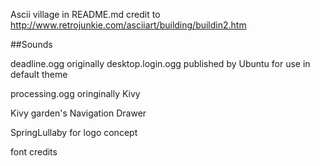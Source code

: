 

Ascii village in README.md credit to http://www.retrojunkie.com/asciiart/building/buildin2.htm

##Sounds

deadline.ogg originally desktop.login.ogg published by Ubuntu for use in default theme

processing.ogg oringinally
Kivy

Kivy garden's Navigation Drawer

SpringLullaby for logo concept

font credits
